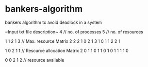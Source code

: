 # bankers-algorithm
bankers algorithm to avoid deadlock in a system

~Input txt file description~
4 // no. of processes
5 // no. of resources

1 1 2 1 3   // Max. resource Matrix
2 2 2 1 0
2 1 3 1 0
1 1 2 2 1

1 0 2 1 1    // Resource allocation Matrix
2 0 1 1 0
1 1 0 1 0
1 1 1 1 0

0 0 2 1 2    // resource available
